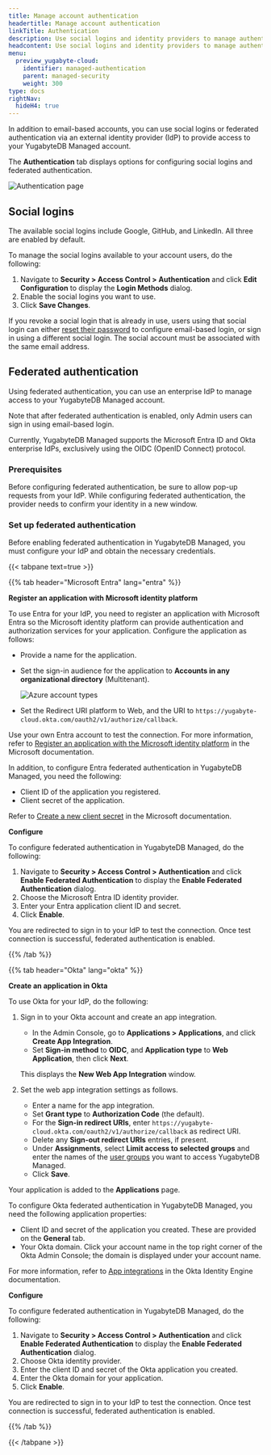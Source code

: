 ```yaml
---
title: Manage account authentication
headertitle: Manage account authentication
linkTitle: Authentication
description: Use social logins and identity providers to manage authentication.
headcontent: Use social logins and identity providers to manage authentication
menu:
  preview_yugabyte-cloud:
    identifier: managed-authentication
    parent: managed-security
    weight: 300
type: docs
rightNav:
  hideH4: true
---
```


In addition to email-based accounts, you can use social logins or federated authentication via an external identity provider (IdP) to provide access to your YugabyteDB Managed account.

The **Authentication** tab displays options for configuring social logins and federated authentication.

![Authentication page](/images/yb-cloud/managed-authentication.png)

## Social logins

The available social logins include Google, GitHub, and LinkedIn. All three are enabled by default.

To manage the social logins available to your account users, do the following:

1. Navigate to **Security > Access Control > Authentication** and click **Edit Configuration** to display the **Login Methods** dialog.
1. Enable the social logins you want to use.
1. Click **Save Changes**.

If you revoke a social login that is already in use, users using that social login can either [reset their password](../manage-access/#reset-your-password) to configure email-based login, or sign in using a different social login. The social account must be associated with the same email address.

## Federated authentication

Using federated authentication, you can use an enterprise IdP to manage access to your YugabyteDB Managed account.

Note that after federated authentication is enabled, only Admin users can sign in using email-based login.

Currently, YugabyteDB Managed supports the Microsoft Entra ID<!--, PingOne,--> and Okta enterprise IdPs, exclusively using the OIDC (OpenID Connect) protocol.

### Prerequisites

Before configuring federated authentication, be sure to allow pop-up requests from your IdP. While configuring federated authentication, the provider needs to confirm your identity in a new window.

### Set up federated authentication

Before enabling federated authentication in YugabyteDB Managed, you must configure your IdP and obtain the necessary credentials.

{{< tabpane text=true >}}

  {{% tab header="Microsoft Entra" lang="entra" %}}

**Register an application with Microsoft identity platform**

To use Entra for your IdP, you need to register an application with Microsoft Entra so the Microsoft identity platform can provide authentication and authorization services for your application. Configure the application as follows:

- Provide a name for the application.
- Set the sign-in audience for the application to **Accounts in any organizational directory** (Multitenant).

    ![Azure account types](/images/yb-cloud/managed-authentication-azure-account-types.png)

- Set the Redirect URI platform to Web, and the URI to `https://yugabyte-cloud.okta.com/oauth2/v1/authorize/callback`.

Use your own Entra account to test the connection. For more information, refer to [Register an application with the Microsoft identity platform](https://learn.microsoft.com/en-us/entra/identity-platform/quickstart-register-app) in the Microsoft documentation.

In addition, to configure Entra federated authentication in YugabyteDB Managed, you need the following:

- Client ID of the application you registered.
- Client secret of the application.

Refer to [Create a new client secret](https://learn.microsoft.com/en-us/entra/identity-platform/howto-create-service-principal-portal#option-3-create-a-new-client-secret) in the Microsoft documentation.

**Configure**

To configure federated authentication in YugabyteDB Managed, do the following:

1. Navigate to **Security > Access Control > Authentication** and click **Enable Federated Authentication** to display the **Enable Federated Authentication** dialog.
1. Choose the Microsoft Entra ID identity provider.
1. Enter your Entra application client ID and secret.
1. Click **Enable**.

You are redirected to sign in to your IdP to test the connection. Once test connection is successful, federated authentication is enabled.

  {{% /tab %}}

  {{% tab header="Okta" lang="okta" %}}

**Create an application in Okta**

To use Okta for your IdP, do the following:

1. Sign in to your Okta account and create an app integration.

    - In the Admin Console, go to **Applications > Applications**, and click **Create App Integration**.
    - Set **Sign-in method** to **OIDC**, and **Application type** to **Web Application**, then click **Next**.

    This displays the **New Web App Integration** window.

1. Set the web app integration settings as follows.

    - Enter a name for the app integration.
    - Set **Grant type** to **Authorization Code** (the default).
    - For the **Sign-in redirect URIs**, enter `https://yugabyte-cloud.okta.com/oauth2/v1/authorize/callback` as redirect URI.
    - Delete any **Sign-out redirect URIs** entries, if present.
    - Under **Assignments**, select **Limit access to selected groups** and enter the names of the [user groups](https://help.okta.com/asa/en-us/content/topics/adv_server_access/docs/setup/groups.htm) you want to access YugabyteDB Managed.
    - Click **Save**.

Your application is added to the **Applications** page.

To configure Okta federated authentication in YugabyteDB Managed, you need the following application properties:

- Client ID and secret of the application you created. These are provided on the **General** tab.
- Your Okta domain. Click your account name in the top right corner of the Okta Admin Console; the domain is displayed under your account name.

For more information, refer to [App integrations](https://help.okta.com/oie/en-us/content/topics/apps/apps_apps.htm) in the Okta Identity Engine documentation.

**Configure**

To configure federated authentication in YugabyteDB Managed, do the following:

1. Navigate to **Security > Access Control > Authentication** and click **Enable Federated Authentication** to display the **Enable Federated Authentication** dialog.
1. Choose Okta identity provider.
1. Enter the client ID and secret of the Okta application you created.
1. Enter the Okta domain for your application.
1. Click **Enable**.

You are redirected to sign in to your IdP to test the connection. Once test connection is successful, federated authentication is enabled.

  {{% /tab %}}

{{< /tabpane >}}

<!--
  {{% tab header="PingOne" lang="ping" %}}

**Create an application in PingOne**

To use PingOne for your IdP, do the following:

1. Sign in to your PingIdentity account and create an application.

    - Under **Applications**, add a new application.
    - Enter a name for the application.
    - Under **Application Type**, select **OIDC Web App**.
    - Click **Save**.

1. Select the application you created and, on the **Configuration** tab, click **Edit** and set the following options:

    - **Response Type** - select **Code**.
    - **Grant Type** - select **Authorization Code**.
    - **Redirect URIs** - enter `https://yugabyte-cloud.okta.com/oauth2/v1/authorize/callback`.
    - **Token Endpoint Authentication Method** - select **Client Secret Post**.
    - **Initiate Login URI** - enter `https://cloud.yugabyte.com/login`.

    Click **Save** when you are done.

1. On the **Resources** tab, edit the **ALLOWED SCOPES**, select the **openid**, **email**, and **profile** scopes, and click **Save** when you are done.

1. Configure **Policies** and **Attribute Mappings** as required.

1. On the **Access** tab, click **Edit**, select the user groups you want to access YugabyteDB Managed, and click **Save** when you are done.

1. Enable the application by turning on the slider control at the top of the page.

To configure PingOne federated authentication in YugabyteDB Managed, you need the following application properties:

- Client ID and secret of the application you created. These are provided on the **Overview** and **Configuration** tabs.
- Authorization URL for your application. This is displayed on the **Configuration** tab under **URLs**.

For more information, refer to the [PingOne for Enterprise](https://docs.pingidentity.com/r/en-us/pingoneforenterprise/p14e_landing) documentation.

**Configure**

To configure federated authentication in YugabyteDB Managed, do the following:

1. Navigate to **Security > Access Control > Authentication** and click **Enable Federated Authentication** to display the **Enable Federated Authentication** dialog.
1. Choose PingOne identity provider.
1. Enter the client ID and secret of the PingOne application you created.
1. Enter the Authorization URL for your application.
1. Click **Enable**.

You are redirected to sign in to your IdP to test the connection. Once test connection is successful, federated authentication is enabled.

  {{% /tab %}}
-->
